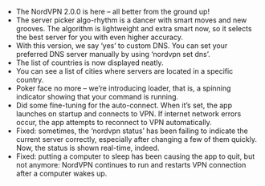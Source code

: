 * The NordVPN 2.0.0 is here – all better from the ground up!
* The server picker algo-rhythm is a dancer with smart moves and new grooves. The algorithm is lightweight and extra smart now, so it selects the best server for you with even higher accuracy.
* With this version, we say ‘yes’ to custom DNS. You can set your preferred DNS server manually by using ‘nordvpn set dns’.
* The list of countries is now displayed neatly.
* You can see a list of cities where servers are located in a specific country.
* Poker face no more – we’re introducing loader, that is, a spinning indicator showing that your command is running.
* Did some fine-tuning for the auto-connect. When it’s set, the app launches on startup and connects to VPN. If internet network errors occur, the app attempts to reconnect to VPN automatically.
* Fixed: sometimes, the ‘nordvpn status’ has been failing to indicate the current server correctly, especially after changing a few of them quickly. Now, the status is shown real-time, indeed.
* Fixed: putting a computer to sleep has been causing the app to quit, but not anymore: NordVPN continues to run and restarts VPN connection after a computer wakes up.